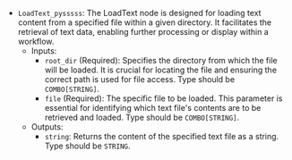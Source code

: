 - `LoadText_pysssss`: The LoadText node is designed for loading text content from a specified file within a given directory. It facilitates the retrieval of text data, enabling further processing or display within a workflow.
    - Inputs:
        - `root_dir` (Required): Specifies the directory from which the file will be loaded. It is crucial for locating the file and ensuring the correct path is used for file access. Type should be `COMBO[STRING]`.
        - `file` (Required): The specific file to be loaded. This parameter is essential for identifying which text file's contents are to be retrieved and loaded. Type should be `COMBO[STRING]`.
    - Outputs:
        - `string`: Returns the content of the specified text file as a string. Type should be `STRING`.
